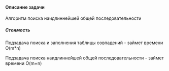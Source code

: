 ####  Описание задачи
Алгоритм поиска наидлиннейшей общей последовательности

##### Стоимость
Подзадача поиска и заполнения таблицы совпадений - займет времени O(m*n)
 
Подзадача поиска наидлиннейшей общей последовательности - займет времени O(m+n) 
